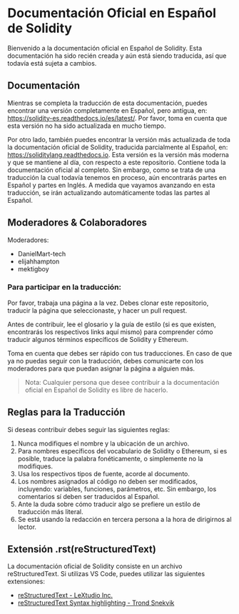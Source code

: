 # Documentación Oficial en Español de Solidity

Bienvenido a la documentación oficial en Español de Solidity. Esta documentación ha sido recién creada y aún está siendo traducida, así que todavía está sujeta a cambios.

## Documentación

Mientras se completa la traducción de esta documentación, puedes encontrar una versión completamente en Español, pero antigua, en: https://solidity-es.readthedocs.io/es/latest/. Por favor, toma en cuenta que esta versión no ha sido actualizada en mucho tiempo.

Por otro lado, también puedes encontrar la versión más actualizada de toda la documentación oficial de Solidity, traducida parcialmente al Español, en: https://soliditylang.readthedocs.io. Esta versión es la versión más moderna y que se mantiene al día, con respecto a este repositorio. Contiene toda la documentación oficial al completo. Sin embargo, como se trata de una traducción la cual todavía tenemos en proceso, aún encontrarás partes en Español y partes en Inglés. A medida que vayamos avanzando en esta traducción, se irán actualizando automáticamente todas las partes al Español.

## Moderadores & Colaboradores

Moderadores:

- DanielMart-tech
- elijahhampton
- mektigboy

### Para participar en la traducción:

Por favor, trabaja una página a la vez.
Debes clonar este repositorio, traducir la página que seleccionaste, y hacer un pull request.

Antes de contribuir, lee el glosario y la guía de estilo (si es que existen, encontrarás los respectivos links aquí mismo) para comprender cómo traducir algunos términos específicos de Solidity y Ethereum.

Toma en cuenta que debes ser rápido con tus traducciones. En caso de que ya no puedas seguir con la traducción, debes comunicarte con los moderadores para que puedan asignar la página a alguien más.

> Nota: Cualquier persona que desee contribuir a la documentación oficial en Español de Solidity es libre de hacerlo.

## Reglas para la Traducción

Si deseas contribuir debes seguir las siguientes reglas:

1. Nunca modifiques el nombre y la ubicación de un archivo.
2. Para nombres específicos del vocabulario de Solidity o Ethereum, si es posible, traduce la palabra fonéticamente, o simplemente no la modifiques.
3. Usa los respectivos tipos de fuente, acorde al documento.
4. Los nombres asignados al código no deben ser modificados, incluyendo: variables, funciones, parámetros, etc. Sin embargo, los comentarios sí deben ser traducidos al Español.
5. Ante la duda sobre cómo traducir algo se prefiere un estilo de traducción más literal.
6. Se está usando la redacción en tercera persona a la hora de dirigirnos al lector.

## Extensión .rst(reStructuredText)

La documentación oficial de Solidity consiste en un archivo reStructuredText. Si utilizas VS Code, puedes utilizar las siguientes extensiones:

- [reStructuredText - LeXtudio Inc.](https://marketplace.visualstudio.com/items?itemName=lextudio.restructuredtext)
- [reStructuredText Syntax highlighting - Trond Snekvik](https://marketplace.visualstudio.com/items?itemName=trond-snekvik.simple-rst)
